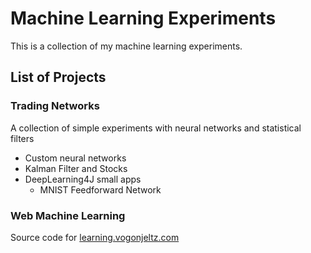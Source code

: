 # Machine Learning Experiments
This is a collection of my machine learning experiments.

## List of Projects
### Trading Networks
A collection of simple experiments with neural networks and statistical filters
* Custom neural networks
* Kalman Filter and Stocks
* DeepLearning4J small apps
    * MNIST Feedforward Network
### Web Machine Learning
Source code for [learning.vogonjeltz.com](http://learning.vogonjeltz.com)
